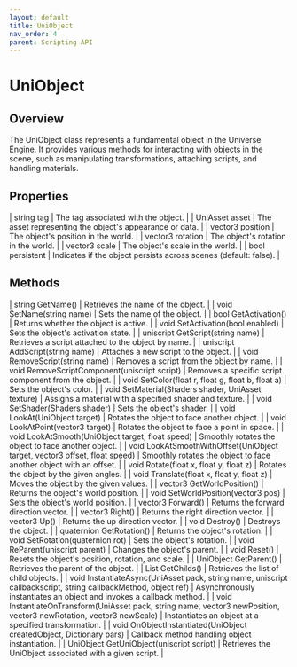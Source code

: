 ```yaml
---
layout: default
title: UniObject
nav_order: 4
parent: Scripting API
---
```

# UniObject

## Overview

The UniObject class represents a fundamental object in the Universe Engine. It provides various methods for interacting with objects in the scene, such as manipulating transformations, attaching scripts, and handling materials.

## Properties

| string tag | The tag associated with the object. |
| UniAsset asset | The asset representing the object's appearance or data. |
| vector3 position | The object's position in the world. |
| vector3 rotation | The object's rotation in the world. |
| vector3 scale | The object's scale in the world. |
| bool persistent | Indicates if the object persists across scenes (default: false). |

## Methods

| string GetName() | Retrieves the name of the object. |
| void SetName(string name) | Sets the name of the object. |
| bool GetActivation() | Returns whether the object is active. |
| void SetActivation(bool enabled) | Sets the object's activation state. |
| uniscript GetScript(string name) | Retrieves a script attached to the object by name. |
| uniscript AddScript(string name) | Attaches a new script to the object. |
| void RemoveScript(string name) | Removes a script from the object by name. |
| void RemoveScriptComponent(uniscript script) | Removes a specific script component from the object. |
| void SetColor(float r, float g, float b, float a) | Sets the object's color. |
| void SetMaterial(Shaders shader, UniAsset texture) | Assigns a material with a specified shader and texture. |
| void SetShader(Shaders shader) | Sets the object's shader. |
| void LookAt(UniObject target) | Rotates the object to face another object. |
| void LookAtPoint(vector3 target) | Rotates the object to face a point in space. |
| void LookAtSmooth(UniObject target, float speed) | Smoothly rotates the object to face another object. |
| void LookAtSmoothWithOffset(UniObject target, vector3 offset, float speed) | Smoothly rotates the object to face another object with an offset. |
| void Rotate(float x, float y, float z) | Rotates the object by the given angles. |
| void Translate(float x, float y, float z) | Moves the object by the given values. |
| vector3 GetWorldPosition() | Returns the object's world position. |
| void SetWorldPosition(vector3 pos) | Sets the object's world position. |
| vector3 Forward() | Returns the forward direction vector. |
| vector3 Right() | Returns the right direction vector. |
| vector3 Up() | Returns the up direction vector. |
| void Destroy() | Destroys the object. |
| quaternion GetRotation() | Returns the object's rotation. |
| void SetRotation(quaternion rot) | Sets the object's rotation. |
| void ReParent(uniscript parent) | Changes the object's parent. |
| void Reset() | Resets the object's position, rotation, and scale. |
| UniObject GetParent() | Retrieves the parent of the object. |
| List GetChilds() | Retrieves the list of child objects. |
| void InstantiateAsync(UniAsset pack, string name, uniscript callbackscript, string callbackMethod, object ref) | Asynchronously instantiates an object and invokes a callback method. |
| void InstantiateOnTransform(UniAsset pack, string name, vector3 newPosition, vector3 newRotation, vector3 newScale) | Instantiates an object at a specified transformation. |
| void OnObjectInstantiated(UniObject createdObject, Dictionary pars) | Callback method handling object instantiation. |
| UniObject GetUniObject(uniscript script) | Retrieves the UniObject associated with a given script. |